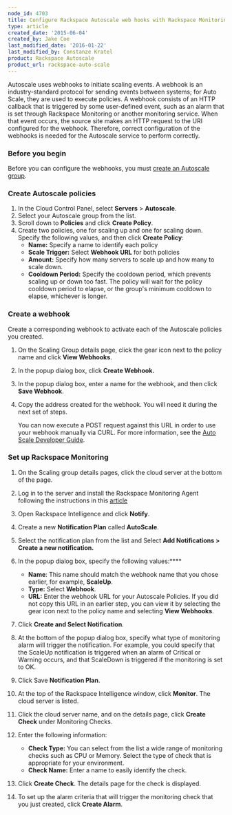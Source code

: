 ```yaml
---
node_id: 4703
title: Configure Rackspace Autoscale web hooks with Rackspace Monitoring
type: article
created_date: '2015-06-04'
created_by: Jake Coe
last_modified_date: '2016-01-22'
last_modified_by: Constanze Kratel
product: Rackspace Autoscale
product_url: rackspace-auto-scale
---
```


Autoscale uses webhooks to initiate scaling events. A webhook is an
industry-standard protocol for sending events between systems; for Auto
Scale, they are used to execute policies. A webhook consists of an HTTP
callback that is triggered by some user-defined event, such as an alarm
that is set through Rackspace Monitoring or another monitoring service.
When that event occurs, the source site makes an HTTP request to the URI
configured for the webhook. Therefore, correct configuration of the
webhooks is needed for the Autoscale service to perform correctly.

### Before you begin


Before you can configure the webhooks, you must  [create an Autoscale
group](/how-to/rackspace-auto-scale-control-panel-user-guide-create-a-scaling-group).

### Create Autoscale policies


1.  In the Cloud Control Panel, select **Servers** > **Autoscale**.
2.  Select your Autoscale group from the list.
3.  Scroll down to **Policies** and click **Create Policy**.
4.  Create two policies, one for scaling up and one for scaling down.
    Specify the following values, and then click **Create Policy**:
    -   **Name:** Specify a name to identify each policy
    -   **Scale Trigger:**  Select **Webhook URL** for both policies
    -   **Amount:** Specify how many servers to scale up and how many to
        scale down.
    -   **Cooldown Period:** Specify the cooldown period, which prevents
        scaling up or down too fast. The policy will wait for the policy
        cooldown period to elapse, or the group's minimum cooldown to
        elapse, whichever is longer.

### Create a webhook


Create a corresponding webhook to activate each of the Autoscale
policies you created.

1.  On the Scaling Group details page, click the gear icon next to the
    policy name and click **View Webhooks**.
2.  In the popup dialog box, click **Create Webhook.**
3.  In the popup dialog box, enter a name for the webhook, and then
    click **Save Webhook**.
4.  Copy the address created for the webhook. You will need it during
    the next set of steps.

    You can now execute a POST request against this URL in order to use
    your webhook manually via CURL. For more information, see the [Auto
    Scale Developer
    Guide](https://developer.rackspace.com/docs/autoscale/v1/developer-guide/#webhooks-and-capability-urls).



### Set up Rackspace Monitoring


1.  On the Scaling group details pages, click the cloud server at the
    bottom of the page.
2.  Log in to the server and install the Rackspace Monitoring Agent
    following the instructions in this
    [article](/how-to/install-and-configure-the-rackspace-monitoring-agent)
3.  Open Rackspace  Intelligence and click **Notify**.
4.  Create a new **Notification Plan** called **AutoScale**.
5.  Select the notification plan from the list and Select **Add
    Notifications > Create a new notification.**
6.  In the popup dialog box, specify the following values:****
    -   **Name**: This name should match the webhook name that you chose
        earlier, for example, **ScaleUp**.
    -   **Type:** Select **Webhook**.
    -   **URL:** Enter the webhook URL for your Autoscale Policies. If
        you did not copy this URL in an earlier step, you can view it by
        selecting the gear icon next to the policy name and selecting
        **View Webhooks**.

7.  Click **Create and Select Notification**.
8.  At the bottom of the popup dialog box, specify what type of
    monitoring alarm will trigger the notification. For example, you
    could specify that the ScaleUp notification is triggered when an
    alarm of Critical or Warning occurs, and that ScaleDown is triggered
    if the monitoring is set to OK.
9.  Click Save **Notification Plan**.
10. At the top of the Rackspace Intelligence window, click
    **Monitor**.
    The cloud server is listed.
11. Click the cloud server name, and on the details page, click **Create
    Check** under Monitoring Checks.
12. Enter the following information:
    -   **Check Type:** You can select from the list a wide range of
        monitoring checks such as CPU or Memory. Select the type of
        check that is appropriate for your environment.
    -   **Check Name:** Enter a name to easily identify the check.

13. Click **Create Check**.
    The details page for the check is displayed.

14. To set up the alarm criteria that will trigger the monitoring check
    that you just created, click **Create Alarm**.

